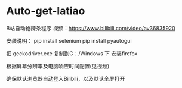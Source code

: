 # Auto-get-latiao
B站自动抢辣条程序
视频：https://www.bilibili.com/video/av36835920

安装说明：
pip install selenium
pip install pyautogui 

把 geckodriver.exe 复制到C：/Windows  下
安装firefox

根据屏幕分辨率及电脑响应时间配置(见视频)

确保默认浏览器自动登入Bilibili，以及默认全屏打开
